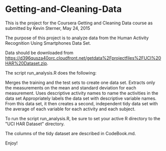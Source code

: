 # Getting-and-Cleaning-Data

This is the project for the Coursera Getting and Cleaning Data course
as submitted by Kevin Sterner, May 24, 2015

The purpose of this project is to analyze data from the Human Activity Recognition Using Smartphones Data Set.

Data should be downloaded from https://d396qusza40orc.cloudfront.net/getdata%2Fprojectfiles%2FUCI%20HAR%20Dataset.zip.

The script run_analysis.R does the following:

Merges the training and the test sets to create one data set.
Extracts only the measurements on the mean and standard deviation for each measurement. 
Uses descriptive activity names to name the activities in the data set
Appropriately labels the data set with descriptive variable names. 
From this data set, it then creates a second, independent tidy data set with the average of each variable for each activity and each subject.

To run the script run_analysis.R, be sure to set your active R directory to the "UCI HAR Dataset" directory.

The columns of the tidy dataset are described in CodeBook.md.

Enjoy!
